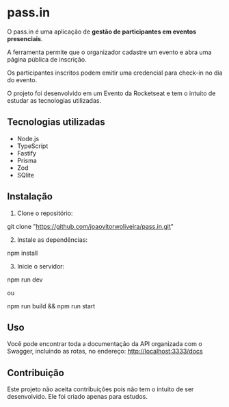 # pass.in

O pass.in é uma aplicação de **gestão de participantes em eventos presenciais**.

A ferramenta permite que o organizador cadastre um evento e abra uma página pública de inscrição.

Os participantes inscritos podem emitir uma credencial para check-in no dia do evento.

O projeto foi desenvolvido em um Evento da Rocketseat e tem o intuito de estudar as tecnologias utilizadas.

## Tecnologias utilizadas

- Node.js
- TypeScript
- Fastify
- Prisma
- Zod
- SQlite

## Instalação

1. Clone o repositório:

git clone "https://github.com/joaovitorwoliveira/pass.in.git"

2. Instale as dependências:

npm install

3. Inicie o servidor:

npm run dev

ou

npm run build && npm run start

## Uso

Você pode encontrar toda a documentação da API organizada com o Swagger, incluindo as rotas, no endereço: [http://localhost:3333/docs](http://localhost:3333/docs)

## Contribuição

Este projeto não aceita contribuições pois não tem o intuito de ser desenvolvido. Ele foi criado apenas para estudos.
